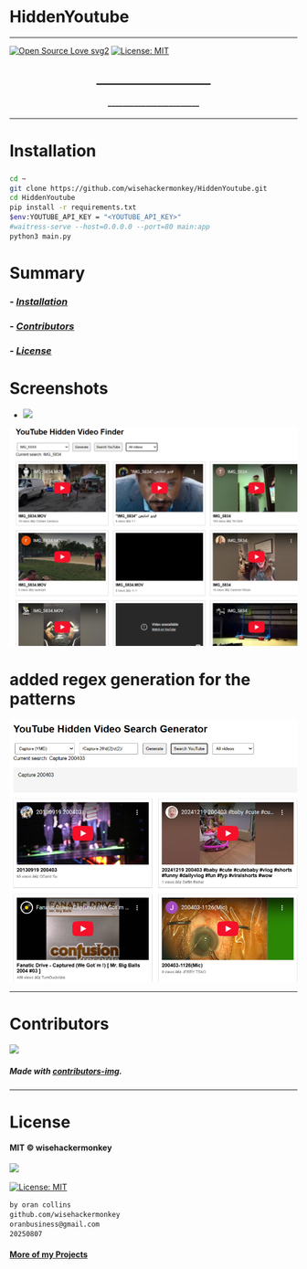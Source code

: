 # HiddenYoutube
----
[![Open Source Love svg2](https://badges.frapsoft.com/os/v2/open-source.svg?v=103)](https://github.com/ellerbrock/open-source-badges/) [![License: MIT](https://img.shields.io/badge/License-MIT-yellow.svg)](https://opensource.org/licenses/MIT)


<!-- <img src="NNNNNN" width="400"> -->


<h2 align="center">____________________</h2>

<h4 align="center">________________________</h4>

---


# Installation
### 
```bash
cd ~
git clone https://github.com/wisehackermonkey/HiddenYoutube.git
cd HiddenYoutube
pip install -r requirements.txt
$env:YOUTUBE_API_KEY = "<YOUTUBE_API_KEY>"
#waitress-serve --host=0.0.0.0 --port=80 main:app
python3 main.py


```

# Summary
### -  *[Installation](#Installation)*
<!-- ### -  *[Deveopment](#For-developers)* -->
<!-- ### -  *[Links](#Links)* -->
### -  *[Contributors](#Contributors)*
### -  *[License](#License)*


# Screenshots
- <img src="NNNNNN" width="400"> 
 ![1754603743747](image/README/1754603743747.png)

 # added regex generation for the patterns
 ![1754627289199](image/README/1754627289199.png)
<!-- 
--------------

-------------- 
# Development
### 
```bash
```

# Deployment to surge.sh
### 
```bash
bash deploy_to_surge_sh.sh
```

---
# Links
###
-->

--------------
# Contributors

[![](https://contrib.rocks/image?repo=wisehackermonkey/HiddenYoutube)](https://github.com/wisehackermonkey/HiddenYoutube/graphs/contributors)

##### Made with [contributors-img](https://contrib.rocks).

--------------


# License

#### MIT © wisehackermonkey
<img src="https://upload.wikimedia.org/wikipedia/commons/archive/c/c0/20230603054722%21Osi_standard_logo.png" width="100">

[![License: MIT](https://img.shields.io/badge/License-MIT-yellow.svg)](https://opensource.org/licenses/MIT)
```bash
by oran collins
github.com/wisehackermonkey
oranbusiness@gmail.com
20250807
```

#### [More of my Projects](https://github.com/wisehackermonkey/)